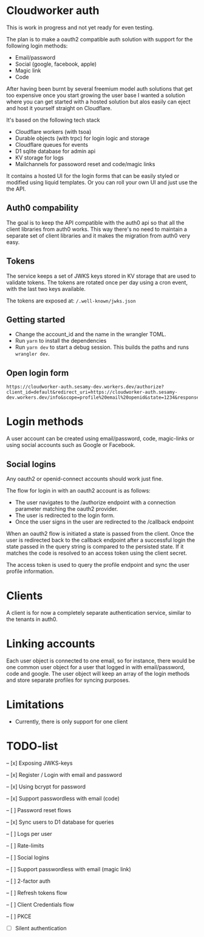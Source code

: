 # Cloudworker auth

This is work in progress and not yet ready for even testing.

The plan is to make a oauth2 compatible auth solution with support for the following login methods:

- Email/password
- Social (google, facebook, apple)
- Magic link
- Code

After having been burnt by several freemium model auth solutions that get too expensive once you start growing the user base I wanted a solution where you can get started with a hosted solution but alos easily can eject and host it yourself straight on Cloudflare.

It's based on the following tech stack

- Cloudflare workers (with tsoa)
- Durable objects (with trpc) for login logic and storage
- Cloudflare queues for events
- D1 sqlite database for admin api
- KV storage for logs
- Mailchannels for passoword reset and code/magic links

It contains a hosted UI for the login forms that can be easily styled or modified using liquid templates. Or you can roll your own UI and just use the the API.

## Auth0 compability

The goal is to keep the API compatible with the auth0 api so that all the client libraries from auth0 works. This way there's no need to maintain a separate set of client libraries and it makes the migration from auth0 very easy.

## Tokens

The service keeps a set of JWKS keys stored in KV storage that are used to validate tokens. The tokens are rotated once per day using a cron event, with the last two keys available.

The tokens are exposed at: `/.well-known/jwks.json`

## Getting started

- Change the account_id and the name in the wrangler TOML.
- Run `yarn` to install the dependencies
- Run `yarn dev` to start a debug session. This builds the paths and runs `wrangler dev`.

## Open login form

```
https://cloudworker-auth.sesamy-dev.workers.dev/authorize?client_id=default&redirect_uri=https://cloudworker-auth.sesamy-dev.workers.dev/info&scope=profile%20email%20openid&state=1234&response_type=implicit&username=test@example.com
```

# Login methods

A user account can be created using email/password, code, magic-links or using social accounts such as Google or Facebook.

## Social logins

Any oauth2 or openid-connect accounts should work just fine.

The flow for login in with an oauth2 account is as follows:

- The user navigates to the /authorize endpoint with a connection parameter matching the oauth2 provider.
- The user is redirected to the login form.
- Once the user signs in the user are redirected to the /callback endpoint

When an oauth2 flow is initiated a state is passed from the client. Once the user is redirected back to the callback endpoint after a successful login the state passed in the query string is compared to the persisted state. If it matches the code is resolved to an access token using the client secret.

The access token is used to query the profile endpoint and sync the user profile information.

# Clients

A client is for now a completely separate authentication service, similar to the tenants in auth0.

# Linking accounts

Each user object is connected to one email, so for instance, there would be one common user object for a user that logged in with email/password, code and google. The user object will keep an array of the login methods and store separate profiles for syncing purposes.

# Limitations

- Currently, there is only support for one client

# TODO-list

– [x] Exposing JWKS-keys

– [x] Register / Login with email and password

– [x] Using bcrypt for password

– [x] Support passwordless with email (code)

– [ ] Password reset flows

– [x] Sync users to D1 database for queries

– [ ] Logs per user

– [ ] Rate-limits

– [ ] Social logins

– [ ] Support passwordless with email (magic link)

– [ ] 2-factor auth

– [ ] Refresh tokens flow

– [ ] Client Credentials flow

– [ ] PKCE

- [ ] Silent authentication
